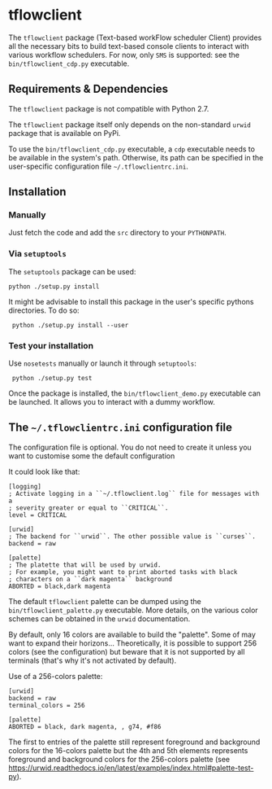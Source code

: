 # tflowclient

The ``tflowclient`` package (Text-based workFlow scheduler Client) provides all
the necessary bits to build text-based console clients to interact with
various workflow schedulers. For now, only ``SMS`` is supported: see the
``bin/tflowclient_cdp.py`` executable.

## Requirements & Dependencies

The ``tflowclient`` package is not compatible with Python 2.7.

The ``tflowclient`` package itself only depends on the non-standard ``urwid``
package that is available on PyPi.

To use the ``bin/tflowclient_cdp.py`` executable, a ``cdp`` executable needs to
be available in the system's path. Otherwise, its path can be specified in the
user-specific configuration file ``~/.tflowclientrc.ini``.

## Installation

### Manually

Just fetch the code and add the ``src`` directory to your ``PYTHONPATH``.

### Via ``setuptools``

The ``setuptools`` package can be used:

    python ./setup.py install

It might be advisable to install this package in the user's specific pythons
directories. To do so:

     python ./setup.py install --user

### Test your installation

Use ``nosetests`` manually or launch it through ``setuptools``:

     python ./setup.py test

Once the package is installed, the ``bin/tflowclient_demo.py`` executable
can be launched. It allows you to interact with a dummy workflow.

## The ``~/.tflowclientrc.ini`` configuration file

The configuration file is optional. You do not need to create it unless you
want to customise some the default configuration

It could look like that:

    [logging]
    ; Activate logging in a ``~/.tflowclient.log`` file for messages with a
    ; severity greater or equal to ``CRITICAL``.
    level = CRITICAL
    
    [urwid]
    ; The backend for ``urwid``. The other possible value is ``curses``.
    backend = raw
    
    [palette]
    ; The platette that will be used by urwid.
    ; For example, you might want to print aborted tasks with black
    ; characters on a ``dark magenta`` background
    ABORTED = black,dark magenta

The default ``tflowclient`` palette can be dumped using the
``bin/tflowclient_palette.py`` executable. More details, on the various
color schemes can be obtained in the ``urwid`` documentation.

By default, only 16 colors are available to build the "palette". Some of may
want to expand their horizons... Theoretically, it is possible to support 256
colors (see the configuration) but beware that it is not supported by all
terminals (that's why it's not activated by default).

Use of a 256-colors palette:

    [urwid]
    backend = raw
    terminal_colors = 256
    
    [palette]
    ABORTED = black, dark magenta, , g74, #f86

The first to entries of the palette still represent foreground and background
colors for the 16-colors palette but the 4th and 5th elements represents
foreground and background colors for the 256-colors palette
(see https://urwid.readthedocs.io/en/latest/examples/index.html#palette-test-py).                                                    
